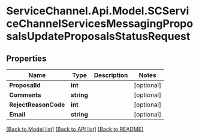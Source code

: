 # ServiceChannel.Api.Model.SCServiceChannelServicesMessagingProposalsUpdateProposalsStatusRequest

## Properties

Name | Type | Description | Notes
------------ | ------------- | ------------- | -------------
**ProposalId** | **int** |  | [optional] 
**Comments** | **string** |  | [optional] 
**RejectReasonCode** | **int** |  | [optional] 
**Email** | **string** |  | [optional] 

[[Back to Model list]](../README.md#documentation-for-models) [[Back to API list]](../README.md#documentation-for-api-endpoints) [[Back to README]](../README.md)

